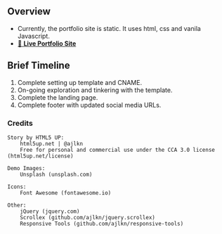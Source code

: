 ## Overview ##

- Currently, the portfolio site is static. It uses html, css and vanila Javascript.
- [🚀 **Live Portfolio Site**](https://wizlee.dev)

## Brief Timeline ##

1. Complete setting up template and CNAME.
2. On-going exploration and tinkering with the template.
3. Complete the landing page.
4. Complete footer with updated social media URLs.


### Credits ###

    Story by HTML5 UP:
        html5up.net | @ajlkn
        Free for personal and commercial use under the CCA 3.0 license (html5up.net/license)

    Demo Images:
        Unsplash (unsplash.com)

    Icons:
        Font Awesome (fontawesome.io)

    Other:
        jQuery (jquery.com)
        Scrollex (github.com/ajlkn/jquery.scrollex)
        Responsive Tools (github.com/ajlkn/responsive-tools)
